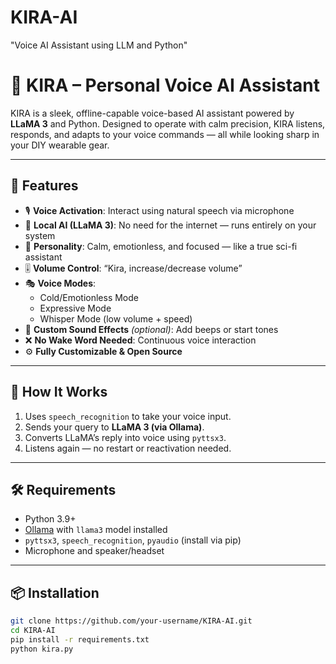 # KIRA-AI
"Voice AI Assistant using LLM and Python"
# 🧠 KIRA – Personal Voice AI Assistant

KIRA is a sleek, offline-capable voice-based AI assistant powered by **LLaMA 3** and Python. Designed to operate with calm precision, KIRA listens, responds, and adapts to your voice commands — all while looking sharp in your DIY wearable gear.

---

## 🎯 Features

- 🎙️ **Voice Activation**: Interact using natural speech via microphone
- 🧠 **Local AI (LLaMA 3)**: No need for the internet — runs entirely on your system
- 🤖 **Personality**: Calm, emotionless, and focused — like a true sci-fi assistant
- 🎚️ **Volume Control**: “Kira, increase/decrease volume”
- 🎭 **Voice Modes**: 
  - Cold/Emotionless Mode
  - Expressive Mode
  - Whisper Mode (low volume + speed)
- 🎵 **Custom Sound Effects** *(optional)*: Add beeps or start tones
- ❌ **No Wake Word Needed**: Continuous voice interaction
- ⚙️ **Fully Customizable & Open Source**

---

## 🚀 How It Works

1. Uses `speech_recognition` to take your voice input.
2. Sends your query to **LLaMA 3 (via Ollama)**.
3. Converts LLaMA’s reply into voice using `pyttsx3`.
4. Listens again — no restart or reactivation needed.

---

## 🛠️ Requirements

- Python 3.9+
- [Ollama](https://ollama.com) with `llama3` model installed
- `pyttsx3`, `speech_recognition`, `pyaudio` (install via pip)
- Microphone and speaker/headset

---

## 📦 Installation

```bash
git clone https://github.com/your-username/KIRA-AI.git
cd KIRA-AI
pip install -r requirements.txt
python kira.py
